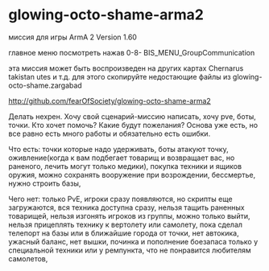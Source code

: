glowing-octo-shame-arma2
==============================

миссия для игры ArmA 2 Version 1.60

главное меню посмотреть нажав 0-8- BIS_MENU_GroupCommunication

эта миссия может быть воспроизведен на других картах Chernarus takistan utes и т.д.
для этого скопируйте недостающие файлы из glowing-octo-shame.zargabad

http://github.com/fearOfSociety/glowing-octo-shame-arma2

Делать нехрен. Хочу свой сценарий-миссию написать, хочу pve, боты, точки.
Кто хочет помочь? Какие будут пожелания?
Основа уже есть, но все равно есть много работы и обязательно есть ошибки.

Что есть:
точки которые надо удерживать,
боты атакуют точку,
оживление(когда к вам подбегает товарищ и возвращает вас, но раненого, лечить могут только медики),
покупка техники и ящиков оружия,
можно сохранять вооружение при возрождении, бессмертье,
нужно строить базы,

Чего нет:
только PvE,
игроки сразу появляются, но скрипты еще загружаются,
вся техника доступна сразу,
нельзя тащить раненных товарищей,
нельзя изгонять игроков из группы, можно только выйти,
нельзя прицеплять технику к вертолету или самолету, пока сделал телепорт на базы или в ближайшие города от точки,
нет автокика,
ужасный баланс,
нет вышки,
починка и пополнение боезапаса только у специальной техники или у ремпункта, что не понравится любителям самолетов,